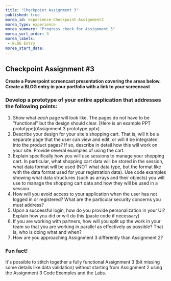 ```yaml
--- 
title: "Checkpoint Assignment 3" 
published: true 
morea_id: experience-Checkpoint-Assignment3
morea_type: experience 
morea_summary: "Progress check for Assignment 3"
morea_sort_order: 3 
morea_labels:
 - BLOG Entry
morea_start_date: 
---
```

## Checkpoint Assignment #3


**Create a Powerpoint screencast presentation covering the areas below. Create a BLOG entry in your portfolio with a link to your screencast**

### Develop a prototype of your entire application that addresses the following points:
   1. Show what *each* page will look like. The pages do not have to be "functional" but the design should clear. [Here is an example PPT prototype](Assignment 3 prototype.pptx)
   2. Describe your design for your site's shopping cart. That is, will it be a separate page that the user can view and edit, or will it be integrated into the product pages? If so, describe in detail how this will work on your site. Provide several examples of using the cart.
   2. Explain specifically how you will use sessions to manage your shopping cart. In particular, what shopping cart data will be stored in the session, what data format will be used (NOT what data type, but the format like with the data format used for your registration data). Use code examples showing what data structures (such as arrays and their objects) you will use to manage the shopping cart data and how they will be used in a session.
   3. How will you avoid access to your application when the user has not logged in or registered? What are the particular security concerns you must address?
   4. Upon a successful login, how do you provide personalization in your UI? Explain how you did or will do this (paste code if necessary)
   5. If you are working with partners, how will you split up the work in your team so that you are working in parallel as effectively as possible? That is, who is doing what and when?
   6. How are you approaching Assignment 3 differently than Assignment 2?

### Fun fact!
It's possible to stitch together a fully functional Assignment 3 (bit missing some details like data validation) without starting from Assignment 2 using the Assignment 3 Code Examples and the Labs.